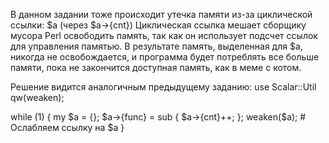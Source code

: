 В данном задании тоже происходит утечка памяти из-за циклической ссылки: $a (через $a->{cnt})
Циклическая ссылка мешает сборщику мусора Perl освободить память, так как он использует подсчет ссылок для управления памятью. В результате память, выделенная для $a, никогда не освобождается, и программа будет потреблять все больше памяти, пока не закончится доступная память, как в меме с котом.

Решение видится аналогичным предыдущему заданию:
use Scalar::Util qw(weaken);

while (1) {
    my $a = {};
    $a->{func} = sub {
        $a->{cnt}++;
    };
    weaken($a);  # Ослабляем ссылку на $a
}

